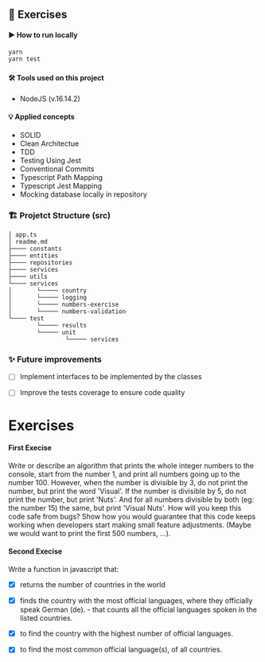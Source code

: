 ## 📝 Exercises

#### ▶️ How to run locally

```bash
yarn
yarn test
```

#### 🛠️ Tools used on this project 
- NodeJS (v.16.14.2)

#### 💡 Applied concepts
- SOLID
- Clean Architectue
- TDD
- Testing Using Jest
- Conventional Commits
- Typescript Path Mapping
- Typescript Jest Mapping
- Mocking database locally in repository

### 🏗️ Projetct Structure (src)
```
│ app.ts
│ readme.md
├──── constants
├──── entities
├──── repositories
├──── services
├──── utils
└──── services
│       └───── country
│       └───── logging
│       └───── numbers-exercise
│       └───── numbers-validation
└──── test
        └───── results
        └───── unit
                └───── services
```

### ✨ Future improvements
- [ ] Implement interfaces to be implemented by the classes
- [ ] Improve the tests coverage to ensure code quality


# Exercises
#### First Execise
Write or describe an algorithm that prints the whole integer numbers to the console, start
from the number 1, and print all numbers going up to the number 100.
However, when the number is divisible by 3, do not print the number, but print the word
'Visual'. If the number is divisible by 5, do not print the number, but print 'Nuts'. And for
all numbers divisible by both (eg: the number 15) the same, but print 'Visual Nuts'.
How will you keep this code safe from bugs? Show how you would guarantee that this code
keeps working when developers start making small feature adjustments. (Maybe we would
want to print the first 500 numbers, ...).

#### Second Execise
Write a function in javascript that:
- [x] returns the number of countries in the world
- [x] finds the country with the most official languages, where they officially speak German
(de). - that counts all the official languages spoken in the listed countries.
- [x] to find the country with the highest number of official languages.
- [x] to find the most common official language(s), of all countries.

